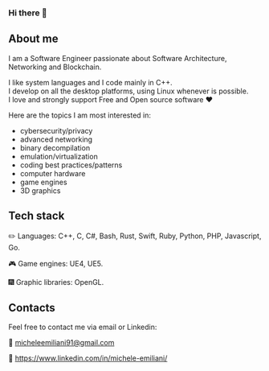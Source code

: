 ### Hi there 👋

## About me

I am a Software Engineer passionate about Software Architecture, Networking and Blockchain.

I like system languages and I code mainly in C++.<br>
I develop on all the desktop platforms, using Linux whenever is possible.<br>
I love and strongly support Free and Open source software ❤️

Here are the topics I am most interested in:
- cybersecurity/privacy
- advanced networking
- binary decompilation
- emulation/virtualization
- coding best practices/patterns
- computer hardware
- game engines
- 3D graphics

## Tech stack

✏️ Languages: C++, C, C#, Bash, Rust, Swift, Ruby, Python, PHP, Javascript, Go.

🎮 Game engines: UE4, UE5.

🎆 Graphic libraries: OpenGL.

## Contacts

Feel free to contact me via email or Linkedin:

📧 micheleemiliani91@gmail.com

💼 https://www.linkedin.com/in/michele-emiliani/
